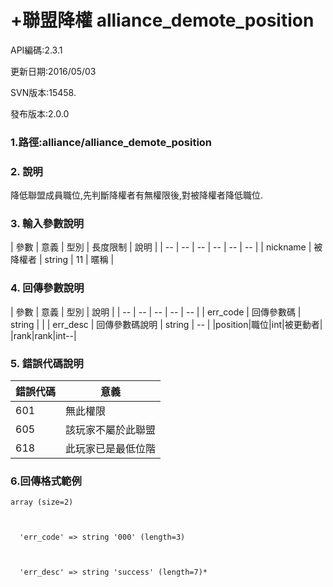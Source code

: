 # +聯盟降權 alliance_demote_position


API編碼:2.3.1

> 



更新日期:2016/05/03

> 

SVN版本:15458.

> 

發布版本:2.0.0
### 1.路徑:alliance/alliance_demote_position

### 2. 說明

降低聯盟成員職位,先判斷降權者有無權限後,對被降權者降低職位.
### 3. 輸入參數說明


| 參數 | 意義 | 型別 | 長度限制 | 說明 |
| -- | -- | -- | -- | -- | -- |
| nickname | 被降權者 | string | 11 | 暱稱 |

### 4. 回傳參數說明
| 參數 | 意義 | 型別 | 說明 |
| -- | -- | -- | -- | -- |
| err_code | 回傳參數碼 | string |  |
| err_desc | 回傳參數碼說明 | string | -- |
|position|職位|int|被更動者|
|rank|rank|int--|


### 5. 錯誤代碼說明
|錯誤代碼|意義|
|--|--|
|601|無此權限|
|605|該玩家不屬於此聯盟|
|618|此玩家已是最低位階|

### 6.回傳格式範例

```
array (size=2)



  'err_code' => string '000' (length=3)
 


  'err_desc' => string 'success' (length=7)*



```